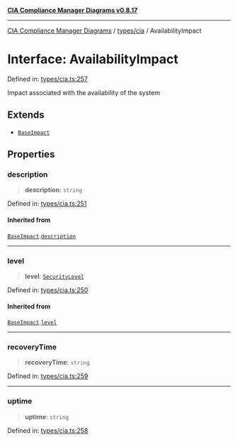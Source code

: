 [**CIA Compliance Manager Diagrams v0.8.17**](../../../README.md)

***

[CIA Compliance Manager Diagrams](../../../modules.md) / [types/cia](../README.md) / AvailabilityImpact

# Interface: AvailabilityImpact

Defined in: [types/cia.ts:257](https://github.com/Hack23/cia-compliance-manager/blob/6a2219920f4c187f7eafa3e355e36b35c9c19248/src/types/cia.ts#L257)

Impact associated with the availability of the system

## Extends

- [`BaseImpact`](BaseImpact.md)

## Properties

### description

> **description**: `string`

Defined in: [types/cia.ts:251](https://github.com/Hack23/cia-compliance-manager/blob/6a2219920f4c187f7eafa3e355e36b35c9c19248/src/types/cia.ts#L251)

#### Inherited from

[`BaseImpact`](BaseImpact.md).[`description`](BaseImpact.md#description)

***

### level

> **level**: [`SecurityLevel`](../type-aliases/SecurityLevel.md)

Defined in: [types/cia.ts:250](https://github.com/Hack23/cia-compliance-manager/blob/6a2219920f4c187f7eafa3e355e36b35c9c19248/src/types/cia.ts#L250)

#### Inherited from

[`BaseImpact`](BaseImpact.md).[`level`](BaseImpact.md#level)

***

### recoveryTime

> **recoveryTime**: `string`

Defined in: [types/cia.ts:259](https://github.com/Hack23/cia-compliance-manager/blob/6a2219920f4c187f7eafa3e355e36b35c9c19248/src/types/cia.ts#L259)

***

### uptime

> **uptime**: `string`

Defined in: [types/cia.ts:258](https://github.com/Hack23/cia-compliance-manager/blob/6a2219920f4c187f7eafa3e355e36b35c9c19248/src/types/cia.ts#L258)

